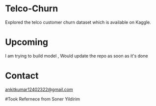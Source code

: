 # Telco-Churn
Explored the telco customer churn dataset which is available on Kaggle. 

# Upcoming
I am trying to build model , Would update the repo as soon as it's done

# Contact 
 ankitkumar12402322@gmail.com
 
#Took Refernece from 
Soner Yildirim

 
